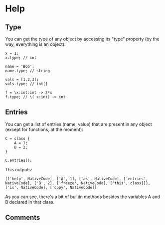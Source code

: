 # Help

## Type

You can get the type of any object by accessing its "type" property (by the way, everything is an object):

```
x = 1;
x.type; // int
```

```
name = 'Bob';
name.type; // string
```

```
vals = [1,2,3];
vals.type; // int[]
```

```
f = \x:int:int -> 2*x
f.type; // \( x:int) -> int
```


## Entries

You can get a list of entries (name, value) that are present in any object (except for functions, at the moment):

```
C = class { 
    A = 1; 
    B = 2;   
}

C.entries();
```

This outputs:

```
[['help', NativeCode], ['A', 1], ['as', NativeCode], ['entries', NativeCode], ['B', 2], ['freeze', NativeCode], ['this', class{}], ['is', NativeCode], ['copy', NativeCode]]
```
As you can see, there's a bit of builtin methods besides the variables A and B declared in that class.


## Comments